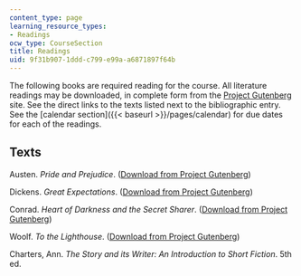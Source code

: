 ```yaml
---
content_type: page
learning_resource_types:
- Readings
ocw_type: CourseSection
title: Readings
uid: 9f31b907-1ddd-c799-e99a-a6871897f64b
---
```


The following books are required reading for the course. All literature readings may be downloaded, in complete form from the [Project Gutenberg](http://www.gutenberg.org/) site. See the direct links to the texts listed next to the bibliographic entry. See the [calendar section]({{< baseurl >}}/pages/calendar) for due dates for each of the readings.

Texts
-----

Austen. _Pride and Prejudice_. ([Download from Project Gutenberg](http://www.gutenberg.org/browse/BIBREC/BR1342.HTM))

Dickens. _Great Expectations_. ([Download from Project Gutenberg](http://www.gutenberg.org/browse/BIBREC/BR1400.HTM))

Conrad. _Heart of Darkness and the Secret Sharer_. ([Download from Project Gutenberg](http://www.gutenberg.org/browse/BIBREC/BR526.HTM))

Woolf. _To the Lighthouse_. ([Download from Project Gutenberg](http://gutenberg.net.au/pages/woolf.html))

Charters, Ann. _The Story and its Writer: An Introduction to Short Fiction_. 5th ed.